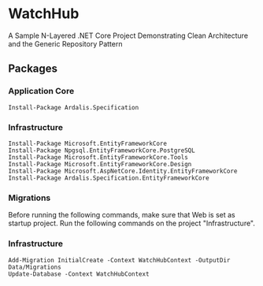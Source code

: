 # WatchHub

A Sample N-Layered .NET Core Project Demonstrating Clean Architecture and the Generic Repository Pattern

## Packages

### Application Core

```
Install-Package Ardalis.Specification
```

### Infrastructure

```
Install-Package Microsoft.EntityFrameworkCore
Install-Package Npgsql.EntityFrameworkCore.PostgreSQL
Install-Package Microsoft.EntityFrameworkCore.Tools
Install-Package Microsoft.EntityFrameworkCore.Design
Install-Package Microsoft.AspNetCore.Identity.EntityFrameworkCore
Install-Package Ardalis.Specification.EntityFrameworkCore
```

### Migrations

Before running the following commands, make sure that Web is set as startup project. Run the following commands on the project "Infrastructure".

### Infrastructure

```
Add-Migration InitialCreate -Context WatchHubContext -OutputDir Data/Migrations
Update-Database -Context WatchHubContext
```